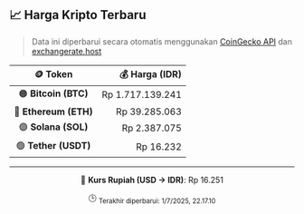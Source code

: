 

<!-- HARGA_KRIPTO -->
## 📈 Harga Kripto Terbaru

> Data ini diperbarui secara otomatis menggunakan [CoinGecko API](https://www.coingecko.com/) dan [exchangerate.host](https://exchangerate.host/)

<div align="center">

| 🪙 Token | 💰 Harga (IDR) |
|:------:|---------------:|
| 🟠 **Bitcoin (BTC)**   | Rp 1.717.139.241 |
| 🔵 **Ethereum (ETH)**  | Rp 39.285.063 |
| 🟣 **Solana (SOL)**    | Rp 2.387.075 |
| 🟢 **Tether (USDT)**   | Rp 16.232 |

---

💱 **Kurs Rupiah (USD → IDR)**: Rp 16.251

🕒 <sub>Terakhir diperbarui: 1/7/2025, 22.17.10</sub>

</div>
<!-- /HARGA_KRIPTO -->